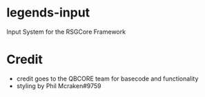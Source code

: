 # legends-input
Input System for the RSGCore Framework

# Credit
- credit goes to the QBCORE team for basecode and functionality
- styling by Phil Mcraken#9759
